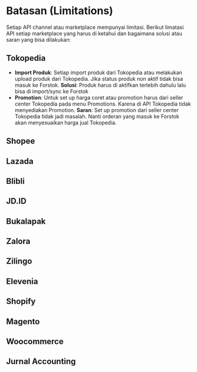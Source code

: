 # Batasan \(Limitations\)

Setiap API channel atau marketplace mempunyai limitasi. Berikut limatasi API setiap marketplace yang harus di ketahui dan bagaimana solusi atau saran yang bisa dilakukan:

## Tokopedia

* **Import Produk**: Setiap import produk dari Tokopedia atau melakukan upload produk dari Tokopedia. Jika status produk non aktif tidak bisa masuk ke Forstok.  **Solusi**: Produk harus di aktifkan terlebih dahulu lalu bisa di import/sync ke Forstok
* **Promotion**: Untuk set up harga coret atau promotion harus dari seller center Tokopedia pada menu Promotions. Karena di API Tokopedia tidak menyediakan Promotion. **Saran**: Set up promotion dari seller center Tokopedia tidak jadi masalah. Nanti orderan yang masuk ke Forstok akan menyesuaikan harga jual Tokopedia.

## Shopee

## Lazada

## Blibli

## JD.ID

## Bukalapak

## Zalora

## Zilingo

## Elevenia

## Shopify

## Magento

## Woocommerce

## Jurnal Accounting



